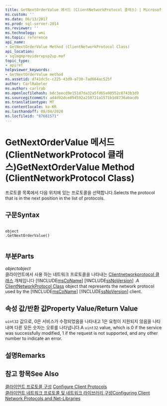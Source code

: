 ```yaml
---
title: GetNextOrderValue 메서드 (ClientNetworkProtocol 클래스) | Microsoft Docs
ms.custom: ''
ms.date: 06/13/2017
ms.prod: sql-server-2014
ms.reviewer: ''
ms.technology: wmi
ms.topic: reference
api_name:
- GetNextOrderValue Method (ClientNetworkProtocol Class)
api_location:
- sqlmgmproviderxpsp2up.mof
topic_type:
- apiref
helpviewer_keywords:
- GetNextOrderValue method
ms.assetid: d741dc5c-c225-43d9-a730-7ad664ac525f
author: CarlRabeler
ms.author: carlrab
ms.openlocfilehash: bdc3eecd9e151d7da32a5fd65a90552c0743b3d9
ms.sourcegitcommit: ad4d92dce894592a259721a1571b1d8736abacdb
ms.translationtype: MT
ms.contentlocale: ko-KR
ms.lasthandoff: 08/04/2020
ms.locfileid: "87661571"
---
```

# <a name="getnextordervalue-method-clientnetworkprotocol-class"></a><span data-ttu-id="c9006-102">GetNextOrderValue 메서드(ClientNetworkProtocol 클래스)</span><span class="sxs-lookup"><span data-stu-id="c9006-102">GetNextOrderValue Method (ClientNetworkProtocol Class)</span></span>
  <span data-ttu-id="c9006-103">프로토콜 목록에서 다음 위치에 있는 프로토콜을 선택합니다.</span><span class="sxs-lookup"><span data-stu-id="c9006-103">Selects the protocol that is in the next position in the list of protocols.</span></span>  
  
## <a name="syntax"></a><span data-ttu-id="c9006-104">구문</span><span class="sxs-lookup"><span data-stu-id="c9006-104">Syntax</span></span>  
  
```  
  
object  
.GetNextOrderValue()  
  
```  
  
## <a name="parts"></a><span data-ttu-id="c9006-105">부분</span><span class="sxs-lookup"><span data-stu-id="c9006-105">Parts</span></span>  
 <span data-ttu-id="c9006-106">*object*</span><span class="sxs-lookup"><span data-stu-id="c9006-106">*object*</span></span>  
 <span data-ttu-id="c9006-107">클라이언트에서 사용 하는 네트워크 프로토콜을 나타내는 [Clientnetworkprotocol 클래스](clientnetworkprotocol-class.md) 개체입니다 [!INCLUDE[msCoName](../../../includes/msconame-md.md)] [!INCLUDE[ssNoVersion](../../../includes/ssnoversion-md.md)] .</span><span class="sxs-lookup"><span data-stu-id="c9006-107">A [ClientNetworkProtocol Class](clientnetworkprotocol-class.md) object that represents the network protocol used by the [!INCLUDE[msCoName](../../../includes/msconame-md.md)] [!INCLUDE[ssNoVersion](../../../includes/ssnoversion-md.md)] client.</span></span>  
  
## <a name="property-valuereturn-value"></a><span data-ttu-id="c9006-108">속성 값/반환 값</span><span class="sxs-lookup"><span data-stu-id="c9006-108">Property Value/Return Value</span></span>  
 <span data-ttu-id="c9006-109">`uint32` 값으로, 0은 서비스가 수정되었음을 나타내고 1은 요청이 지원되지 않음을 나타내며 다른 모든 숫자는 오류를 나타냅니다.</span><span class="sxs-lookup"><span data-stu-id="c9006-109">A `uint32` value, which is 0 if the service was successfully modified, 1 if the request is not supported, and any other number to indicate an error.</span></span>  
  
## <a name="remarks"></a><span data-ttu-id="c9006-110">설명</span><span class="sxs-lookup"><span data-stu-id="c9006-110">Remarks</span></span>  
  
## <a name="see-also"></a><span data-ttu-id="c9006-111">참고 항목</span><span class="sxs-lookup"><span data-stu-id="c9006-111">See Also</span></span>  
 <span data-ttu-id="c9006-112">[클라이언트 프로토콜 구성](https://technet.microsoft.com/library/ms181035.aspx) </span><span class="sxs-lookup"><span data-stu-id="c9006-112">[Configure Client Protocols](https://technet.microsoft.com/library/ms181035.aspx) </span></span>  
 [<span data-ttu-id="c9006-113">클라이언트 네트워크 프로토콜 및 네트워크 라이브러리 구성</span><span class="sxs-lookup"><span data-stu-id="c9006-113">Configuring Client Network Protocols and Net-Libraries</span></span>](https://technet.microsoft.com/library/ms181035.aspx)  
  
  
